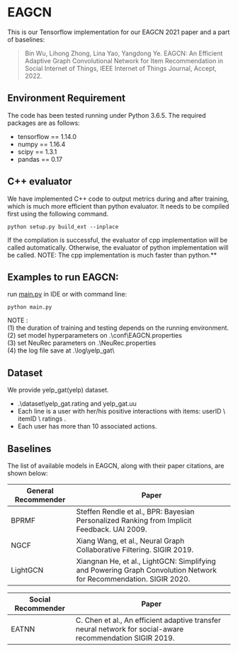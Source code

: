 # EAGCN
This is our Tensorflow implementation for our EAGCN 2021 paper and a part of baselines:

>Bin Wu, Lihong Zhong, Lina Yao, Yangdong Ye. EAGCN: An Efficient Adaptive Graph Convolutional Network for Item Recommendation in Social Internet of Things, IEEE Internet of Things Journal, Accept, 2022.

## Environment Requirement
The code has been tested running under Python 3.6.5. The required packages are as follows:
* tensorflow == 1.14.0
* numpy == 1.16.4
* scipy == 1.3.1
* pandas == 0.17

## C++ evaluator
We have implemented C++ code to output metrics during and after training, which is much more efficient than python evaluator. It needs to be compiled first using the following command. 
```
python setup.py build_ext --inplace
```
If the compilation is successful, the evaluator of cpp implementation will be called automatically.
Otherwise, the evaluator of python implementation will be called.
NOTE: The cpp implementation is much faster than python.**

## Examples to run EAGCN:
run [main.py](./main.py) in IDE or with command line:
```
python main.py
```

NOTE :   
(1) the duration of training and testing depends on the running environment.  
(2) set model hyperparameters on .\conf\EAGCN.properties  
(3) set NeuRec parameters on .\NeuRec.properties  
(4) the log file save at .\log\yelp_gat\  

## Dataset
We provide yelp_gat(yelp) dataset.
  * .\dataset\yelp_gat.rating and yelp_gat.uu
  *  Each line is a user with her/his positive interactions with items: userID \ itemID \ ratings .
  *  Each user has more than 10 associated actions.

## Baselines
The list of available models in EAGCN, along with their paper citations, are shown below:

| General Recommender | Paper                                                                                                         |
|---------------------|---------------------------------------------------------------------------------------------------------------|
| BPRMF               | Steffen Rendle et al., BPR: Bayesian Personalized Ranking from Implicit Feedback. UAI 2009.                   |
| NGCF                | Xiang Wang, et al., Neural Graph Collaborative Filtering. SIGIR 2019.                                         |
| LightGCN            | Xiangnan He, et al., LightGCN: Simplifying and Powering Graph Convolution Network for Recommendation. SIGIR 2020.|

| Social Recommender | Paper                                                                                                      |
|--------------------|------------------------------------------------------------------------------------------------------------|
| EATNN              | C. Chen et al., An efficient adaptive transfer neural network for social-aware recommendation SIGIR 2019.|
